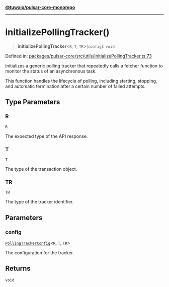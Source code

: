 [**@tuwaio/pulsar-core-monorepo**](../../../README.md)

***

# initializePollingTracker()

> **initializePollingTracker**\<`R`, `T`, `TR`\>(`config`): `void`

Defined in: [packages/pulsar-core/src/utils/initializePollingTracker.ts:73](https://github.com/TuwaIO/pulsar-core/blob/7fb56ca30ef24d2c4e269e064078286600c47032/packages/pulsar-core/src/utils/initializePollingTracker.ts#L73)

Initializes a generic polling tracker that repeatedly calls a fetcher function
to monitor the status of an asynchronous task.

This function handles the lifecycle of polling, including starting, stopping,
and automatic termination after a certain number of failed attempts.

## Type Parameters

### R

`R`

The expected type of the API response.

### T

`T`

The type of the transaction object.

### TR

`TR`

The type of the tracker identifier.

## Parameters

### config

[`PollingTrackerConfig`](../type-aliases/PollingTrackerConfig.md)\<`R`, `T`, `TR`\>

The configuration for the tracker.

## Returns

`void`
